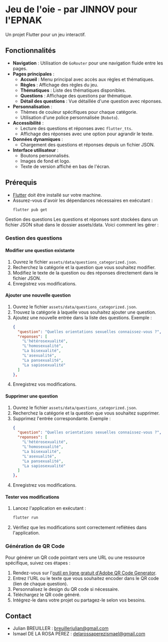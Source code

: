 # Jeu de l'oie - par JINNOV pour l'EPNAK

Un projet Flutter pour un jeu interactif.

## Fonctionnalités

- **Navigation** : Utilisation de `GoRouter` pour une navigation fluide entre les pages.
- **Pages principales** :
  - **Accueil** : Menu principal avec accès aux règles et thématiques.
  - **Règles** : Affichage des règles du jeu.
  - **Thématiques** : Liste des thématiques disponibles.
  - **Questions** : Affichage des questions par thématique.
  - **Détail des questions** : Vue détaillée d'une question avec réponses.
- **Personnalisation** :
  - Thèmes de couleur spécifiques pour chaque catégorie.
  - Utilisation d'une police personnalisée (`Roboto`).
- **Accessibilité** :
  - Lecture des questions et réponses avec `flutter_tts`.
  - Affichage des réponses avec une option pour agrandir le texte.
- **Données dynamiques** :
  - Chargement des questions et réponses depuis un fichier JSON.
- **Interface utilisateur** :
  - Boutons personnalisés.
  - Images de fond et logo.
  - Texte de version affiché en bas de l'écran.

## Prérequis

- [Flutter](https://flutter.dev/docs/get-started/install) doit être installé sur votre machine.
- Assurez-vous d'avoir les dépendances nécessaires en exécutant :
  ```bash
  flutter pub get
Gestion des questions
Les questions et réponses sont stockées dans un fichier JSON situé dans le dossier assets/data. Voici comment les gérer :

### Gestion des questions

#### Modifier une question existante
1. Ouvrez le fichier `assets/data/questions_categorized.json`.
2. Recherchez la catégorie et la question que vous souhaitez modifier.
3. Modifiez le texte de la question ou des réponses directement dans le fichier JSON.
4. Enregistrez vos modifications.

#### Ajouter une nouvelle question
1. Ouvrez le fichier `assets/data/questions_categorized.json`.
2. Trouvez la catégorie à laquelle vous souhaitez ajouter une question.
3. Ajoutez une nouvelle entrée dans la liste des questions. Exemple :
    ```json
    {
      "question": "Quelles orientations sexuelles connaissez-vous ?",
      "reponses": [
        "L'hétérosexualité",
        "L'homosexualité",
        "La bisexualité",
        "L'asexualité",
        "La pansexualité",
        "La sapiosexualité"
      ]
    },
    ```
4. Enregistrez vos modifications.

#### Supprimer une question
1. Ouvrez le fichier `assets/data/questions_categorized.json`.
2. Recherchez la catégorie et la question que vous souhaitez supprimer.
3. Supprimez l'entrée correspondante. Exemple :
    ```json
    {
      "question": "Quelles orientations sexuelles connaissez-vous ?",
      "reponses": [
        "L'hétérosexualité",
        "L'homosexualité",
        "La bisexualité",
        "L'asexualité",
        "La pansexualité",
        "La sapiosexualité"
      ]
    },
    ```
4. Enregistrez vos modifications.

#### Tester vos modifications
1. Lancez l'application en exécutant :
    ```bash
    flutter run
    ```
2. Vérifiez que les modifications sont correctement reflétées dans l'application.

### Génération de QR Code

Pour générer un QR code pointant vers une URL ou une ressource spécifique, suivez ces étapes :

1. Rendez-vous sur l'[outil en ligne gratuit d'Adobe QR Code Generator](https://www.adobe.com/fr/express/feature/image/qr-code-generator).
2. Entrez l'URL ou le texte que vous souhaitez encoder dans le QR code (lien de chaque question).
3. Personnalisez le design du QR code si nécessaire.
4. Téléchargez le QR code généré.
5. Intégrez-le dans votre projet ou partagez-le selon vos besoins.

## Contact
- Julian BREUILLER : breuillerjulian@gmail.com
- Ismael DE LA ROSA PÉREZ : delarossaperezismael@gmail.com
